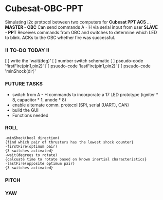 # Cubesat-OBC-PPT
Simulating i2c protocol between two computers for **Cubesat PPT ACS** ...
**MASTER - OBC**
    Can send commands A - H via serial input from user
**SLAVE - PPT**
    Receives commands from OBC and switches to determine
    which LED to blink. ACKs to the OBC whether fire was
    successful.

### !! TO-DO TODAY !!
[ ] write the 'wait(deg)'
[ ] number switch schematic
[ ] pseudo-code 'firstFire(pin1,pin2)'
[ ] psuedo-code 'lastFire(pin1,pin2)'
[ ] pseudo-code 'minShock(dir)'

### FUTURE TASKS
- switch from A - H commands to incorporate a 17 LED prototype (igniter * 8, capacitor * 1, anode * 8)
- enable alternate comm. protocol (SPI, serial (UART), CAN)
- build the GUI
- Functions needed
### ROLL
    -minShock(bool direction)
    {find which pair of thrusters has the lowest shock counter}
    -firstFire(optimum pair)
    {3 switches activated}
    -wait(degrees to rotate)
    {calcuate time to rotate based on known inertial characteristics}
    -lastFire(opposite optimum pair)
    {3 switches activated}
### PITCH
### YAW


